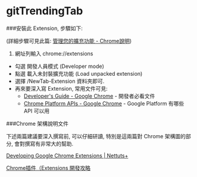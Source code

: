 # gitTrendingTab

###安裝此 Extension, 步驟如下: 

(詳細步驟可見此篇: [管理您的擴充功能 - Chrome說明](https://support.google.com/chrome/answer/187443))

1. 網址列輸入 chrome://extensions
* 勾選 開發人員模式 (Developer mode)
* 點選 載入未封裝擴充功能 (Load unpacked extension)
* 選擇 /NewTab-Extension 資料夾即可.
* 再來要深入寫 Extension, 常用文件可見:
  * [Developer's Guide - Google Chrome](http://developer.chrome.com/extensions/devguide.html) - 開發者必看文件
  * [Chrome Platform APIs - Google Chrome](http://developer.chrome.com/extensions/api_index.html) - Google Platform 有哪些 API 可以用

###Chrome 架構說明文件

下述兩篇建議要深入撰寫前, 可以仔細研讀, 特別是這兩篇對 Chrome 架構圖的部分, 會對撰寫有非常大的幫助.

[Developing Google Chrome Extensions | Nettuts+](http://net.tutsplus.com/tutorials/javascript-ajax/developing-google-chrome-extensions/)

[Chrome插件（Extensions 開發攻略](http://cnblogs.com/guogangj/p/3235703.html)
